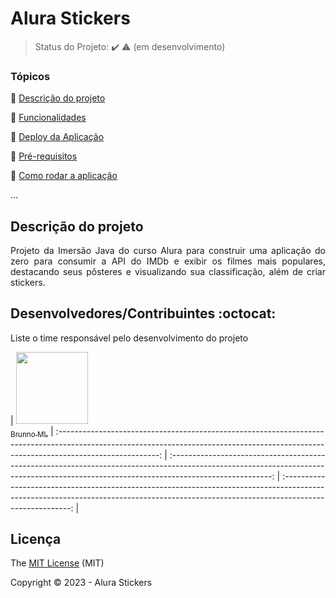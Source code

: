 <h1>Alura Stickers</h1>

> Status do Projeto: :heavy_check_mark: :warning: (em desenvolvimento)

### Tópicos

:small_blue_diamond: [Descrição do projeto](#descrição-do-projeto)

:small_blue_diamond: [Funcionalidades](#funcionalidades)

:small_blue_diamond: [Deploy da Aplicação](#deploy-da-aplicação-dash)

:small_blue_diamond: [Pré-requisitos](#pré-requisitos)

:small_blue_diamond: [Como rodar a aplicação](#como-rodar-a-aplicação-arrow_forward)

...

## Descrição do projeto

<p align="justify">
  Projeto da Imersão Java do curso Alura para construir uma aplicação do zero para consumir a API do IMDb e exibir os filmes mais populares, destacando seus pôsteres e visualizando sua classificação, além de criar stickers. 
</p>

## Desenvolvedores/Contribuintes :octocat:

Liste o time responsável pelo desenvolvimento do projeto

| [<img src="https://avatars.githubusercontent.com/u/30895581?s=400&u=dc6a0e5c68d8d1ee2ee0c5c38dc9bc033c960d6a&v=4" width=115><br><sub>Brunno ML</sub>](https://github.com/BrunnoML-ops) | :-------------------------------------------------------------------------------------------------------------------------------------------------------------------------------------: | :-------------------------------------------------------------------------------------------------------------------------------------------------------------------------------------: | :-------------------------------------------------------------------------------------------------------------------------------------------------------------------------------------: |

## Licença

The [MIT License]() (MIT)

Copyright :copyright: 2023 - Alura Stickers
